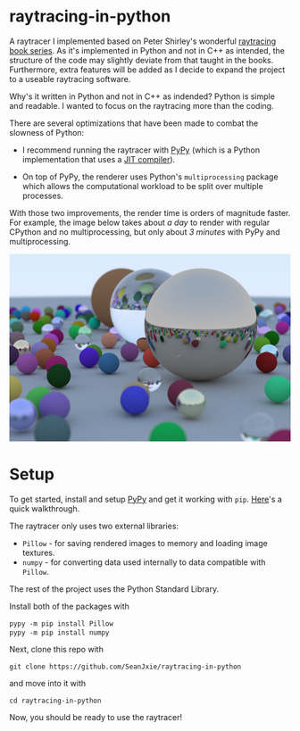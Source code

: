 # raytracing-in-python

A raytracer I implemented based on Peter Shirley's wonderful [raytracing book series](https://raytracing.github.io/).
As it's implemented in Python and not in C++ as intended, the structure of the code may slightly deviate from that taught in the books. Furthermore, extra features will be added as I decide to expand the project to a useable raytracing software.

Why's it written in Python and not in C++ as indended? Python is simple and readable. I wanted to focus on the raytracing more than the coding.

There are several optimizations that have been made to combat the slowness of Python:
- I recommend running the raytracer with [PyPy](https://www.pypy.org/) (which is a Python implementation that uses a [JIT compiler](https://en.wikipedia.org/wiki/Just-in-time_compilation)).

- On top of PyPy, the renderer uses Python's `multiprocessing` package which allows the computational workload to be split over multiple processes.

With those two improvements, the render time is orders of magnitude faster. For example, the image below takes about *a day* to render with regular CPython and no multiprocessing, but only about *3 minutes* with PyPy and multiprocessing.

![demo](https://github.com/SeanJxie/raytracing-in-python/blob/main/out.png)

# Setup
To get started, install and setup [PyPy](https://www.pypy.org/) and get it working with `pip`. [Here](https://www.activestate.com/resources/quick-reads/how-to-install-and-work-with-pypy/)'s a quick walkthrough.

The raytracer only uses two external libraries:
- `Pillow` - for saving rendered images to memory and loading image textures.
- `numpy` - for converting data used internally to data compatible with `Pillow`.

The rest of the project uses the Python Standard Library.

Install both of the packages with
```
pypy -m pip install Pillow
pypy -m pip install numpy
```

Next, clone this repo with
```
git clone https://github.com/SeanJxie/raytracing-in-python
```
and move into it with
```
cd raytracing-in-python
```

Now, you should be ready to use the raytracer!


